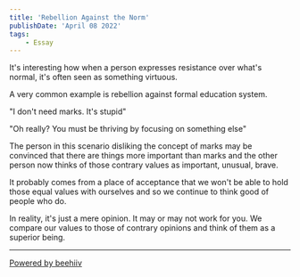 ```yaml
---
title: 'Rebellion Against the Norm'
publishDate: 'April 08 2022'
tags:
    - Essay
---
```

It's interesting how when a person expresses resistance over what's normal, it's often seen as something virtuous.

A very common example is rebellion against formal education system.

"I don't need marks. It's stupid"

"Oh really? You must be thriving by focusing on something else"

The person in this scenario disliking the concept of marks may be convinced that there are things more important than marks and the other person now thinks of those contrary values as important, unusual, brave.

It probably comes from a place of acceptance that we won't be able to hold those equal values with ourselves and so we continue to think good of people who do.

In reality, it's just a mere opinion. It may or may not work for you. We compare our values to those of contrary opinions and think of them as a superior being.

  


---

[Powered by beehiiv](https://www.beehiiv.com/?utm_campaign=f2e60838-f291-46a1-8c54-9e1d409eafae&utm_medium=post_rss&utm_source=superbold)
